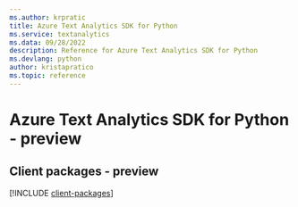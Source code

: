 ```yaml
---
ms.author: krpratic
title: Azure Text Analytics SDK for Python
ms.service: textanalytics
ms.data: 09/28/2022
description: Reference for Azure Text Analytics SDK for Python
ms.devlang: python
author: kristapratico
ms.topic: reference
---
```

# Azure Text Analytics SDK for Python - preview

## Client packages - preview
[!INCLUDE [client-packages](text-analytics-client-index.md)]